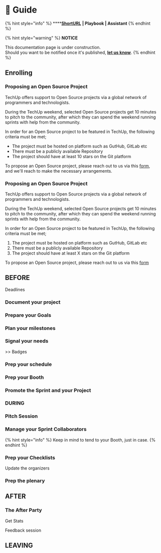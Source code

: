 # 🚧 Guide

{% hint style="info" %}
****[**ShortURL**](https://tiof.click/TUFPGuide) **| Playbook | Assistant**
{% endhint %}



{% hint style="warning" %}
**NOTICE**

This documentation page is under construction.\
Should you want to be notified once it's published, [**let us know**](https://tiof.click/TIOFTarianUpdatesService).
{% endhint %}



## Enrolling

### Proposing an Open Source Project

TechUp offers support to Open Source projects via a global network of programmers and technologists.

During the TechUp weekend, selected Open Source projects get 10 minutes to pitch to the community, after which they can spend the weekend running sprints with help from the community.

In order for an Open Source project to be featured in TechUp, the following criteria must be met;

* The project must be hosted on platform such as GutHub, GitLab etc
* There must be a publicly available Repository
* The project should have at least 10 stars on the Git platform

To propose an Open Source project, please reach out to us via this [form](https://tiof.click/TechUpForms), and we'll reach to make the necessary arrangements.





### Proposing an Open Source Project <a href="#_x149svab5nah" id="_x149svab5nah"></a>

TechUp offers support to Open Source projects via a global network of programmers and technologists.

During the TechUp weekend, selected Open Source projects get 10 minutes to pitch to the community, after which they can spend the weekend running sprints with help from the community.

In order for an Open Source project to be featured in TechUp, the following criteria must be met;

1. The project must be hosted on platform such as GutHub, GitLab etc
2. There must be a publicly available Repository
3. The project should have at least X stars on the Git platform

To propose an Open Source project, please reach out to us via this [form](https://tiof.click/TechUpForms)

## BEFORE

Deadlines

### Document your project



### Prepare your Goals



### Plan your milestones



### Signal your needs

\>> Badges



### Prep your schedule



### Prep your Booth



### Promote the Sprint and your Project



### DURING

### Pitch Session



### Manage your Sprint Collaborators





{% hint style="info" %}
Keep in mind to tend to your Booth, just in case.
{% endhint %}



### Prep your Checklists

Update the organizers



### Prep the plenary



## AFTER

### The After Party

Get Stats

Feedback session





## LEAVING

